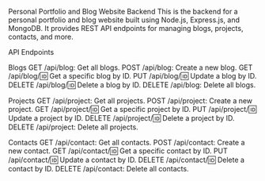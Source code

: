 Personal Portfolio and Blog Website Backend
This is the backend for a personal portfolio and blog website built using Node.js, Express.js, and MongoDB. It provides REST API endpoints for managing blogs, projects, contacts, and more.


API Endpoints

Blogs
GET /api/blog: Get all blogs.
POST /api/blog: Create a new blog.
GET /api/blog/:id: Get a specific blog by ID.
PUT /api/blog/:id: Update a blog by ID.
DELETE /api/blog/:id: Delete a blog by ID.
DELETE /api/blog: Delete all blogs.

Projects
GET /api/project: Get all projects.
POST /api/project: Create a new project.
GET /api/project/:id: Get a specific project by ID.
PUT /api/project/:id: Update a project by ID.
DELETE /api/project/:id: Delete a project by ID.
DELETE /api/project: Delete all projects.

Contacts
GET /api/contact: Get all contacts.
POST /api/contact: Create a new contact.
GET /api/contact/:id: Get a specific contact by ID.
PUT /api/contact/:id: Update a contact by ID.
DELETE /api/contact/:id: Delete a contact by ID.
DELETE /api/contact: Delete all contacts.